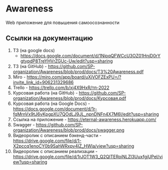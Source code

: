# Awareness

Web приложение для повышения самоосознанности

## Ссылки на документацию

1. ТЗ (на google docs)
   - https://docs.google.com/document/d/1NipqQFWCcU3OZ01HnjD0rYgtypdP8TreYHVrZGUc-Uw/edit?usp=sharing
2. ТЗ (на GitHub) - https://github.com/SP-organization/Awareness/blob/prod/docs/ТЗ%20Awareness.pdf
3. Miro - https://miro.com/app/board/uXjVOFZExPU=/?invite_link_id=906231329686
4. Trello - https://trello.com/b/xj4X9HxR/тп-2022
5. Курсовая работа (на GitHub) - https://github.com/SP-organization/Awareness/blob/prod/docs/Курсовая.pdf
6. Курсовая работа (на Google Docs) - https://docs.google.com/document/d/1r-fqMrnVx9tJ6vKpgpXU7QOdLJ9JL_npnDNFn4X7M6I/edit?usp=sharing
7. Ссылка на приложение - https://eternal-awareness.herokuapp.com/
8. Swagger - https://github.com/SP-organization/Awareness/blob/prod/docs/swagger.png
9. Видеоролик с описанием бэкенд-части - https://drive.google.com/file/d/1-X2pccq1enoCY0b9SahWRxpv4IZ_HWla/view?usp=sharing
10. Видеоролик с описанием реализации - https://drive.google.com/file/d/1rJOT1W3_Q2QITERoiNLZl3UuxfgjUPel/view?usp=sharing
